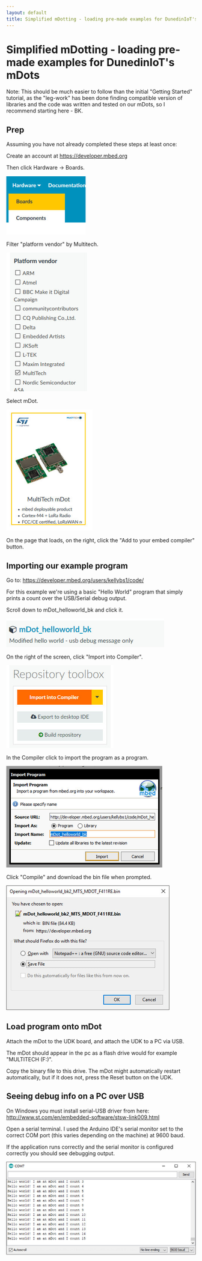 ```yaml
---
layout: default
title: Simplified mDotting - loading pre-made examples for DunedinIoT's mDots
---
```


# Simplified mDotting - loading pre-made examples for DunedinIoT's mDots

Note: This should be much easier to follow than the initial "Getting Started" tutorial, as the "leg-work" has been done finding compatible version of libraries and the code was written and tested on our mDots, so I recommend starting here - BK.


## Prep

Assuming you have not already completed these steps at least once:

Create an account at <a href="https://developer.mbed.org">https://developer.mbed.org</a>

Then click Hardware -> Boards.

<img src="mDotDunedinIoTpics/hardware-boards.jpg">

Filter "platform vendor" by Multitech.

<img src="mDotDunedinIoTpics/filterplatformvendor.jpg">

Select mDot.

<img src="mDotDunedinIoTpics/select-mdot.jpg">

On the page that loads, on the right, click the "Add to your embed compiler" button.


## Importing our example program

Go to: <a href="https://developer.mbed.org/users/kellybs1/code/">https://developer.mbed.org/users/kellybs1/code/</a>           

For this example we're using a basic "Hello World" program that simply prints a count over the USB/Serial debug output.

Scroll down to mDot_helloworld_bk and click it.

<img src="mDotDunedinIoTpics/findhelloworldbk.jpg">

On the right of the screen, click "Import into Compiler".

<img src="mDotDunedinIoTpics/importintocompiler.jpg">

In the Compiler click to import the program as a program.

<img src="mDotDunedinIoTpics/importingasprogram.jpg">

Click "Compile" and download the bin file when prompted.

<img src="mDotDunedinIoTpics/savebin.jpg">


## Load program onto mDot

Attach the mDot to the UDK board, and attach the UDK to a PC via USB.

The mDot should appear in the pc as a flash drive would for example "MULTITECH (F:)".

Copy the binary file to this drive. The mDot might automatically restart automatically, but if it does not, press the Reset button on the UDK.

## Seeing debug info on a PC over USB

On Windows you must install serial-USB driver from here: <a href="http://www.st.com/en/embedded-software/stsw-link009.html">http://www.st.com/en/embedded-software/stsw-link009.html</a>

Open a serial terminal. I used the Arduino IDE's serial monitor set to the correct COM port (this varies depending on the machine) at 9600 baud.

If the application runs correctly and the serial monitor is configured correctly you should see debugging output.

<img src="mDotDunedinIoTpics/HelloWorld.jpg">


